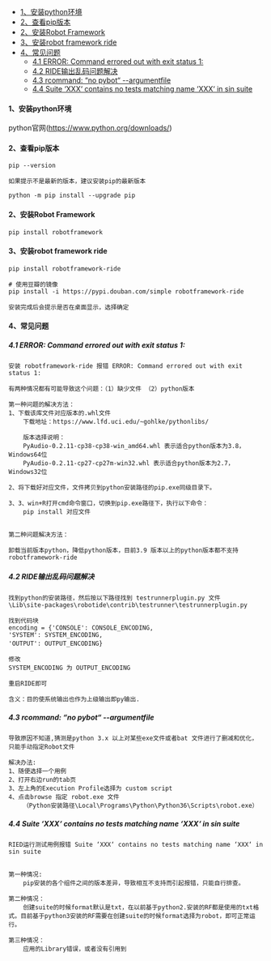 - [1、安装python环境](#1---python--)
- [2、查看pip版本](#2---pip--)
- [2、安装Robot Framework](#2---robot-framework)
- [3、安装robot framework ride](#3---robot-framework-ride)
- [4、常见问题](#4-----)
  * [4.1  ERROR: Command errored out with exit status 1:](#41--error--command-errored-out-with-exit-status-1-)
  * [4.2 RIDE输出乱码问题解决](#42-ride--------)
  * [4.3 rcommand: “no pybot“ --argumentfile](#43-rcommand---no-pybot----argumentfile)
  * [4.4 Suite ‘XXX‘ contains no tests matching name ‘XXX‘ in sin suite](#44-suite--xxx--contains-no-tests-matching-name--xxx--in-sin-suite)

#### 1、安装python环境

python官网(https://www.python.org/downloads/)



#### 2、查看pip版本

```
pip --version

如果提示不是最新的版本，建议安装pip的最新版本

python -m pip install --upgrade pip
```



#### 2、安装Robot Framework

```
pip install robotframework
```



#### 3、安装robot framework ride

```
pip install robotframework-ride

# 使用豆瓣的镜像
pip install -i https://pypi.douban.com/simple robotframework-ride

安装完成后会提示是否在桌面显示，选择确定
```



#### 4、常见问题

##### 4.1  ERROR: Command errored out with exit status 1:

```
安装 robotframework-ride 报错 ERROR: Command errored out with exit status 1:

有两种情况都有可能导致这个问题：（1）缺少文件 （2）python版本

第一种问题的解决方法：
1、下载该库文件对应版本的.whl文件
	下载地址：https://www.lfd.uci.edu/~gohlke/pythonlibs/
	
	版本选择说明：
	PyAudio‑0.2.11‑cp38‑cp38‑win_amd64.whl 表示适合python版本为3.8，Windows64位
	PyAudio‑0.2.11‑cp27‑cp27m‑win32.whl 表示适合python版本为2.7，Windows32位
	
2、将下载好对应文件，文件拷贝到python安装路径的pip.exe同级目录下。

3、3、win+R打开cmd命令窗口，切换到pip.exe路径下，执行以下命令：
	pip install 对应文件
	
  
第二种问题解决方法：

卸载当前版本python，降低python版本，目前3.9 版本以上的python版本都不支持robotframework-ride

```



##### 4.2 RIDE输出乱码问题解决

```
找到python的安装路径，然后按以下路径找到 testrunnerplugin.py 文件
\Lib\site-packages\robotide\contrib\testrunner\testrunnerplugin.py

找到代码块
encoding = {'CONSOLE': CONSOLE_ENCODING,
'SYSTEM': SYSTEM_ENCODING,
'OUTPUT': OUTPUT_ENCODING}　

修改
SYSTEM_ENCODING 为 OUTPUT_ENCODING

重启RIDE即可

含义：目的使系统输出也作为上级输出即py输出.
```



##### 4.3 rcommand: “no pybot“ --argumentfile

```
导致原因不知道,猜测是python 3.x 以上对某些exe文件或者bat 文件进行了删减和优化，只能手动指定Robot文件

解决办法:
1、随便选择一个用例
2、打开右边run的tab页
3、左上角的Execution Profile选择为 custom script
4、点击browse 指定 robot.exe 文件 
	（Python安装路径\Local\Programs\Python\Python36\Scripts\robot.exe）
```


##### 4.4 Suite ‘XXX‘ contains no tests matching name ‘XXX‘ in sin suite

```
RIED运行测试用例报错 Suite ‘XXX‘ contains no tests matching name ‘XXX‘ in sin suite


第一种情况:
	pip安装的各个组件之间的版本差异，导致相互不支持而引起报错，只能自行排查。

第二种情况：
	创建suite的时候format默认是txt，在以前基于python2.安装的RF都是使用的txt格式。目前基于python3安装的RF需要在创建suite的时候format选择为robot，即可正常运行。

第三种情况：
	应用的Library错误，或者没有引用到
```




